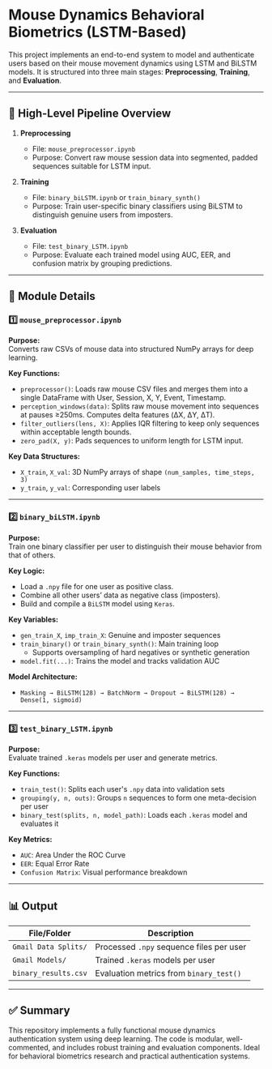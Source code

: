 
# Mouse Dynamics Behavioral Biometrics (LSTM-Based)

This project implements an end-to-end system to model and authenticate users based on their mouse movement dynamics using LSTM and BiLSTM models. It is structured into three main stages: **Preprocessing**, **Training**, and **Evaluation**.

---

## 🧠 High-Level Pipeline Overview

1. **Preprocessing**
   - File: `mouse_preprocessor.ipynb`
   - Purpose: Convert raw mouse session data into segmented, padded sequences suitable for LSTM input.

2. **Training**
   - File: `binary_biLSTM.ipynb` or `train_binary_synth()`
   - Purpose: Train user-specific binary classifiers using BiLSTM to distinguish genuine users from imposters.

3. **Evaluation**
   - File: `test_binary_LSTM.ipynb`
   - Purpose: Evaluate each trained model using AUC, EER, and confusion matrix by grouping predictions.

---

## 📁 Module Details

### 1️⃣ `mouse_preprocessor.ipynb`

**Purpose:**  
Converts raw CSVs of mouse data into structured NumPy arrays for deep learning.

**Key Functions:**
- `preprocessor()`: Loads raw mouse CSV files and merges them into a single DataFrame with User, Session, X, Y, Event, Timestamp.
- `perception_windows(data)`: Splits raw mouse movement into sequences at pauses ≥250ms. Computes delta features (ΔX, ΔY, ΔT).
- `filter_outliers(lens, X)`: Applies IQR filtering to keep only sequences within acceptable length bounds.
- `zero_pad(X, y)`: Pads sequences to uniform length for LSTM input.

**Key Data Structures:**
- `X_train`, `X_val`: 3D NumPy arrays of shape `(num_samples, time_steps, 3)`
- `y_train`, `y_val`: Corresponding user labels

---

### 2️⃣ `binary_biLSTM.ipynb`

**Purpose:**  
Train one binary classifier per user to distinguish their mouse behavior from that of others.

**Key Logic:**
- Load a `.npy` file for one user as positive class.
- Combine all other users’ data as negative class (imposters).
- Build and compile a `BiLSTM` model using `Keras`.

**Key Variables:**
- `gen_train_X`, `imp_train_X`: Genuine and imposter sequences
- `train_binary()` or `train_binary_synth()`: Main training loop
  - Supports oversampling of hard negatives or synthetic generation
- `model.fit(...)`: Trains the model and tracks validation AUC

**Model Architecture:**
- `Masking → BiLSTM(128) → BatchNorm → Dropout → BiLSTM(128) → Dense(1, sigmoid)`

---

### 3️⃣ `test_binary_LSTM.ipynb`

**Purpose:**  
Evaluate trained `.keras` models per user and generate metrics.

**Key Functions:**
- `train_test()`: Splits each user's `.npy` data into validation sets
- `grouping(y, n, outs)`: Groups `n` sequences to form one meta-decision per user
- `binary_test(splits, n, model_path)`: Loads each `.keras` model and evaluates it

**Key Metrics:**
- `AUC`: Area Under the ROC Curve
- `EER`: Equal Error Rate
- `Confusion Matrix`: Visual performance breakdown

---

## 📊 Output

| File/Folder                    | Description                                  |
|-------------------------------|----------------------------------------------|
| `Gmail Data Splits/`          | Processed `.npy` sequence files per user     |
| `Gmail Models/`               | Trained `.keras` models per user             |
| `binary_results.csv`          | Evaluation metrics from `binary_test()`      |

---

## ✅ Summary

This repository implements a fully functional mouse dynamics authentication system using deep learning. The code is modular, well-commented, and includes robust training and evaluation components. Ideal for behavioral biometrics research and practical authentication systems.
